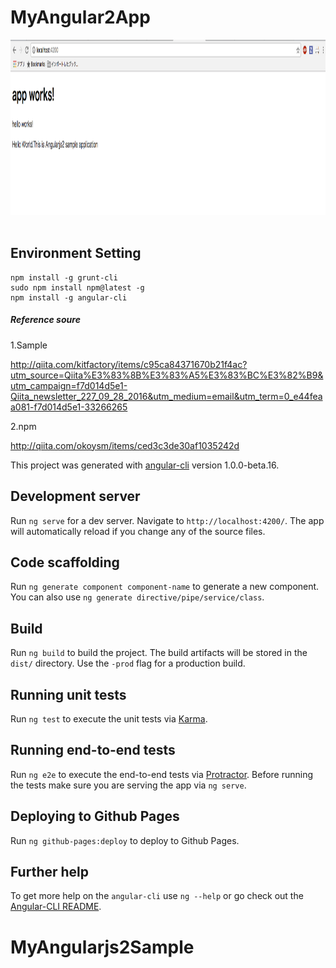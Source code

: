 # MyAngular2App
<img src = "https://github.com/TrungSpy/MyAngularjs2Sample/blob/master/screenshot.png"  height= "280" />&nbsp; 
## Environment Setting

```
npm install -g grunt-cli
sudo npm install npm@latest -g
npm install -g angular-cli
```
##### Reference soure   

  1.Sample   

  http://qiita.com/kitfactory/items/c95ca84371670b21f4ac?utm_source=Qiita%E3%83%8B%E3%83%A5%E3%83%BC%E3%82%B9&utm_campaign=f7d014d5e1-Qiita_newsletter_227_09_28_2016&utm_medium=email&utm_term=0_e44feaa081-f7d014d5e1-33266265

  2.npm  

  http://qiita.com/okoysm/items/ced3c3de30af1035242d

This project was generated with [angular-cli](https://github.com/angular/angular-cli) version 1.0.0-beta.16.

## Development server
Run `ng serve` for a dev server. Navigate to `http://localhost:4200/`. The app will automatically reload if you change any of the source files.

## Code scaffolding

Run `ng generate component component-name` to generate a new component. You can also use `ng generate directive/pipe/service/class`.

## Build

Run `ng build` to build the project. The build artifacts will be stored in the `dist/` directory. Use the `-prod` flag for a production build.

## Running unit tests

Run `ng test` to execute the unit tests via [Karma](https://karma-runner.github.io).

## Running end-to-end tests

Run `ng e2e` to execute the end-to-end tests via [Protractor](http://www.protractortest.org/).
Before running the tests make sure you are serving the app via `ng serve`.

## Deploying to Github Pages

Run `ng github-pages:deploy` to deploy to Github Pages.

## Further help

To get more help on the `angular-cli` use `ng --help` or go check out the [Angular-CLI README](https://github.com/angular/angular-cli/blob/master/README.md).
# MyAngularjs2Sample
